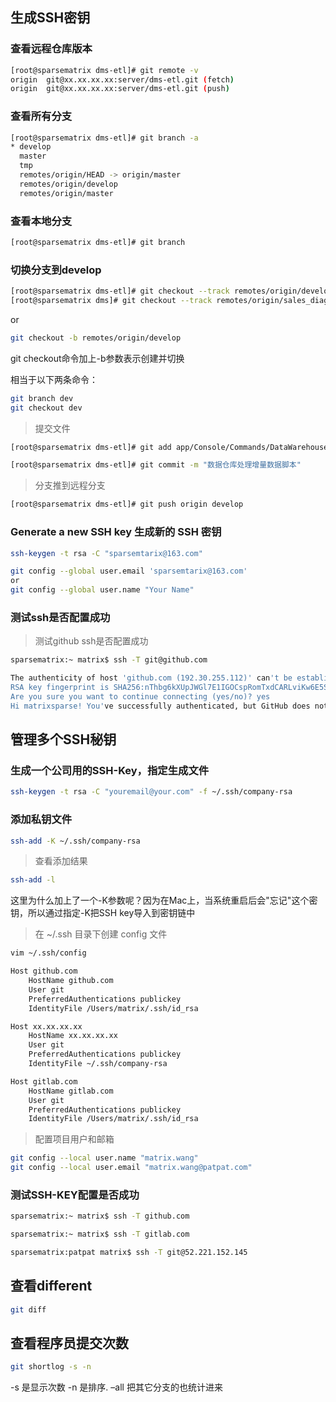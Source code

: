 ## 生成SSH密钥

### 查看远程仓库版本

```bash
[root@sparsematrix dms-etl]# git remote -v
origin	git@xx.xx.xx.xx:server/dms-etl.git (fetch)
origin	git@xx.xx.xx.xx:server/dms-etl.git (push)
```

### 查看所有分支

```bash
[root@sparsematrix dms-etl]# git branch -a
* develop
  master
  tmp
  remotes/origin/HEAD -> origin/master
  remotes/origin/develop
  remotes/origin/master
```

### 查看本地分支

```bash
[root@sparsematrix dms-etl]# git branch
```

### 切换分支到develop

```bash
[root@sparsematrix dms-etl]# git checkout --track remotes/origin/develop
[root@sparsematrix dms]# git checkout --track remotes/origin/sales_diagnosis
```
or

```bash
git checkout -b remotes/origin/develop
```

git checkout命令加上-b参数表示创建并切换

相当于以下两条命令：

```bash
git branch dev
git checkout dev
```

>提交文件

```bash
[root@sparsematrix dms-etl]# git add app/Console/Commands/DataWarehouse.php
```

```bash
[root@sparsematrix dms-etl]# git commit -m "数据仓库处理增量数据脚本"
```

>分支推到远程分支

```bash
[root@sparsematrix dms-etl]# git push origin develop
```

### Generate a new SSH key 生成新的 SSH 密钥

```bash
ssh-keygen -t rsa -C "sparsemtarix@163.com"
```

```bash
git config --global user.email 'sparsemtarix@163.com'
or
git config --global user.name "Your Name"
```

### 测试ssh是否配置成功

>测试github ssh是否配置成功

```bash
sparsematrix:~ matrix$ ssh -T git@github.com
```

```bash
The authenticity of host 'github.com (192.30.255.112)' can't be established.
RSA key fingerprint is SHA256:nThbg6kXUpJWGl7E1IGOCspRomTxdCARLviKw6E5SY8.
Are you sure you want to continue connecting (yes/no)? yes
Hi matrixsparse! You've successfully authenticated, but GitHub does not provide shell access.
```

## 管理多个SSH秘钥

### 生成一个公司用的SSH-Key，指定生成文件

```bash
ssh-keygen -t rsa -C "youremail@your.com" -f ~/.ssh/company-rsa
```

### 添加私钥文件

```bash
ssh-add -K ~/.ssh/company-rsa
```

>查看添加结果

```bash
ssh-add -l
```

这里为什么加上了一个-K参数呢？因为在Mac上，当系统重启后会"忘记"这个密钥，所以通过指定-K把SSH key导入到密钥链中

>在 ~/.ssh 目录下创建 config 文件

```bash
vim ~/.ssh/config
```

```bash
Host github.com
    HostName github.com
    User git
    PreferredAuthentications publickey
    IdentityFile /Users/matrix/.ssh/id_rsa

Host xx.xx.xx.xx
    HostName xx.xx.xx.xx
    User git
    PreferredAuthentications publickey
    IdentityFile ~/.ssh/company-rsa

Host gitlab.com
    HostName gitlab.com
    User git
    PreferredAuthentications publickey
    IdentityFile /Users/matrix/.ssh/id_rsa
```

>配置项目用户和邮箱

```bash
git config --local user.name "matrix.wang"
git config --local user.email "matrix.wang@patpat.com"
```

### 测试SSH-KEY配置是否成功

```bash
sparsematrix:~ matrix$ ssh -T github.com
```

```bash
sparsematrix:~ matrix$ ssh -T gitlab.com
```

```bash
sparsematrix:patpat matrix$ ssh -T git@52.221.152.145
```

## 查看different

```bash
git diff
```

## 查看程序员提交次数

```bash
git shortlog -s -n
```

-s 是显示次数 -n 是排序. –all 把其它分支的也统计进来
